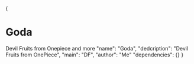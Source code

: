 {
# Goda
Devil Fruits from Onepiece and more
"name": "Goda",
"dedcription": "Devil Fruits from OnePiece",
"main": "DF",
"author": "Me"
"dependencies": {}
}
